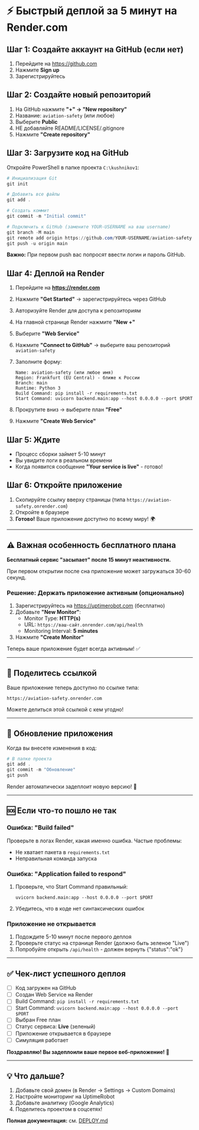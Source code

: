 # ⚡ Быстрый деплой за 5 минут на Render.com

## Шаг 1: Создайте аккаунт на GitHub (если нет)

1. Перейдите на https://github.com
2. Нажмите **Sign up**
3. Зарегистрируйтесь

## Шаг 2: Создайте новый репозиторий

1. На GitHub нажмите **"+" → "New repository"**
2. Название: `aviation-safety` (или любое)
3. Выберите **Public**
4. НЕ добавляйте README/LICENSE/.gitignore
5. Нажмите **"Create repository"**

## Шаг 3: Загрузите код на GitHub

Откройте PowerShell в папке проекта `C:\kushnikov1`:

```powershell
# Инициализация Git
git init

# Добавить все файлы
git add .

# Создать коммит
git commit -m "Initial commit"

# Подключить к GitHub (замените YOUR-USERNAME на ваш username)
git branch -M main
git remote add origin https://github.com/YOUR-USERNAME/aviation-safety.git
git push -u origin main
```

**Важно:** При первом push вас попросят ввести логин и пароль GitHub.

## Шаг 4: Деплой на Render

1. Перейдите на **https://render.com**
2. Нажмите **"Get Started"** → зарегистрируйтесь через GitHub
3. Авторизуйте Render для доступа к репозиториям
4. На главной странице Render нажмите **"New +"**
5. Выберите **"Web Service"**
6. Нажмите **"Connect to GitHub"** → выберите ваш репозиторий `aviation-safety`
7. Заполните форму:

   ```
   Name: aviation-safety (или любое имя)
   Region: Frankfurt (EU Central) - ближе к России
   Branch: main
   Runtime: Python 3
   Build Command: pip install -r requirements.txt
   Start Command: uvicorn backend.main:app --host 0.0.0.0 --port $PORT
   ```

8. Прокрутите вниз → выберите план **"Free"**
9. Нажмите **"Create Web Service"**

## Шаг 5: Ждите

- Процесс сборки займет 5-10 минут
- Вы увидите логи в реальном времени
- Когда появится сообщение **"Your service is live"** - готово!

## Шаг 6: Откройте приложение

1. Скопируйте ссылку вверху страницы (типа `https://aviation-safety.onrender.com`)
2. Откройте в браузере
3. **Готово!** Ваше приложение доступно по всему миру! 🌍

---

## ⚠️ Важная особенность бесплатного плана

**Бесплатный сервис "засыпает" после 15 минут неактивности.**

При первом открытии после сна приложение может загружаться 30-60 секунд.

### Решение: Держать приложение активным (опционально)

1. Зарегистрируйтесь на https://uptimerobot.com (бесплатно)
2. Добавьте **"New Monitor"**:
   - Monitor Type: **HTTP(s)**
   - URL: `https://ваш-сайт.onrender.com/api/health`
   - Monitoring Interval: **5 minutes**
3. Нажмите **"Create Monitor"**

Теперь ваше приложение будет всегда активным! ✅

---

## 📱 Поделитесь ссылкой

Ваше приложение теперь доступно по ссылке типа:
```
https://aviation-safety.onrender.com
```

Можете делиться этой ссылкой с кем угодно!

---

## 🔄 Обновление приложения

Когда вы внесете изменения в код:

```powershell
# В папке проекта
git add .
git commit -m "Обновление"
git push
```

Render автоматически задеплоит новую версию! 🚀

---

## 🆘 Если что-то пошло не так

### Ошибка: "Build failed"

Проверьте в логах Render, какая именно ошибка.
Частые проблемы:
- Не хватает пакета в `requirements.txt`
- Неправильная команда запуска

### Ошибка: "Application failed to respond"

1. Проверьте, что Start Command правильный:
   ```
   uvicorn backend.main:app --host 0.0.0.0 --port $PORT
   ```
2. Убедитесь, что в коде нет синтаксических ошибок

### Приложение не открывается

1. Подождите 5-10 минут после первого деплоя
2. Проверьте статус на странице Render (должно быть зеленое "Live")
3. Попробуйте открыть `/api/health` - должен вернуть {"status":"ok"}

---

## ✅ Чек-лист успешного деплоя

- [ ] Код загружен на GitHub
- [ ] Создан Web Service на Render
- [ ] Build Command: `pip install -r requirements.txt`
- [ ] Start Command: `uvicorn backend.main:app --host 0.0.0.0 --port $PORT`
- [ ] Выбран Free план
- [ ] Статус сервиса: **Live** (зеленый)
- [ ] Приложение открывается в браузере
- [ ] Симуляция работает

**Поздравляю! Вы задеплоили ваше первое веб-приложение! 🎉**

---

## 💡 Что дальше?

1. Добавьте свой домен (в Render → Settings → Custom Domains)
2. Настройте мониторинг на UptimeRobot
3. Добавьте аналитику (Google Analytics)
4. Поделитесь проектом в соцсетях!

**Полная документация:** см. [DEPLOY.md](DEPLOY.md)

